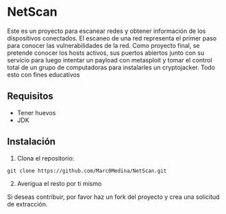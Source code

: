 # NetScan

Este es un proyecto para escanear redes y obtener información de los dispositivos conectados. El escaneo de una red representa el primer paso para conocer las vulnerabilidades de la red. Como proyecto final, se pretende conocer los hosts activos, sus puertos abiertos junto con su servicio para luego intentar un payload con metasploit y tomar el control total de un grupo de computadoras para instalarles un cryptojacker. Todo esto con fines educativos


## Requisitos

- Tener huevos
- JDK

## Instalación

1. Clona el repositorio:

`git clone https://github.com/Marc0Medina/NetScan.git`

2. Averigua el resto por ti mismo



Si deseas contribuir, por favor haz un fork del proyecto y crea una solicitud de extracción.
